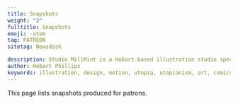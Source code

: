 ```yaml
---
title: Snapshots
weight: "3"
fulltitle: Snapshots
emoji: -atom
tag: PATREON
sitetag: Newsdesk

description: Studio MillMint is a Hobart-based illustration studio specialising in utopian fiction.
author: Hobart Phillips
keywords: illustration, design, motion, utopia, utopianism, art, comics, comic, hobart, phillips, vekllei, millmint
---
```

This page lists snapshots produced for patrons.
